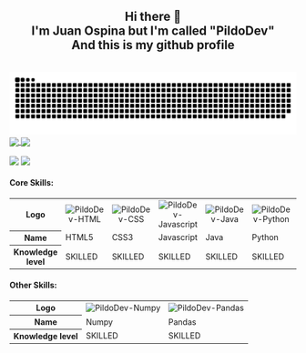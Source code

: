 
<div align="center">
<h2>Hi there 👋<br>
  I'm Juan Ospina but I'm called "PildoDev"<br>
And this is my github profile</h2>
<br>
<img src="images/snake.svg" style="background:#161b22;">
</div>

<a href="https://github.com/anuraghazra/github-readme-stats" target="_blank">
  <img height=200 align="center" src="https://github-readme-stats.vercel.app/api?username=PildoDev&show_icons=true&theme=github_dark" />
</a>
<a href="https://github.com/anuraghazra/github-readme-stats" target="_blank">
  <img height=200 align="center" src="https://github-readme-stats.vercel.app/api/top-langs/?username=PildoDev&hide=ShaderLab,HLSL&theme=github_dark" />
</a>
<div>
  <br>
<a href="mailto:pildo.dev" target="_blank"><img src="https://img.shields.io/badge/-Gmail-%23333?style=for-the-badge&logo=gmail&logoColor=white"></a>
<a href="https://www.linkedin.com/in/pildodev/" target="_blank"><img src="https://img.shields.io/badge/-LinkedIn-%230077B5?style=for-the-badge&logo=linkedin&logoColor=white"></a>
</div>

<div>
<h4>Core Skills:</h4>
  <table>
    <tr>
      <th>Logo</th>
      <td align="center"><img width="30" height="30" alt="PildoDev-HTML"  src="https://cdn.jsdelivr.net/gh/devicons/devicon/icons/html5/html5-original.svg"></td>
      <td align="center"><img width="30" height="30" alt="PildoDev-CSS" src="https://cdn.jsdelivr.net/gh/devicons/devicon/icons/css3/css3-original.svg"></td>
      <td align="center"><img width="30" height="30" alt="PildoDev-Javascript" src="https://cdn.jsdelivr.net/gh/devicons/devicon/icons/javascript/javascript-original.svg"></td>
      <td align="center"><img width="30" height="30" alt="PildoDev-Java" src="https://cdn.jsdelivr.net/gh/devicons/devicon/icons/java/java-original.svg"></td>
      <td align="center"><img width="30" height="30" alt="PildoDev-Python" src="https://cdn.jsdelivr.net/gh/devicons/devicon/icons/python/python-original.svg"></td>
      <td align="center"><img width="30" height="30" alt="PildoDev-Angular" src="https://cdn.jsdelivr.net/gh/devicons/devicon/icons/angularjs/angularjs-original.svg"></td>
      <td align="center"><img width="30" height="30" alt="PildoDev-" src="https://cdn.jsdelivr.net/gh/devicons/devicon/icons/react/react-original.svg"></td>
      <td align="center"><img width="30" height="30" alt="PildoDev-Laravel" src="https://cdn.jsdelivr.net/gh/devicons/devicon/icons/laravel/laravel-plain.svg"></td>
      <td align="center"><img width="30" height="30" alt="PildoDev-Wordpress" src="https://cdn.jsdelivr.net/gh/devicons/devicon/icons/wordpress/wordpress-plain.svg"></td>
      <td align="center"><img width="30" height="30" alt="PildoDev-Unity" src="https://www.vectorlogo.zone/logos/unity3d/unity3d-icon.svg"></td>
    </tr>
    <tr>
      <th>Name</th>
      <td>HTML5</td>
      <td>CSS3</td>
      <td>Javascript</td>
      <td>Java</td>
      <td>Python</td>
      <td>Angular</td>
      <td>React</td>
      <td>Laravel</td>
      <td>Wordpress</td>
      <td>Unity</td>
    </tr>
    <tr>
      <th>Knowledge level</th>
      <td>SKILLED</td>
      <td>SKILLED</td>
      <td>SKILLED</td>
      <td>SKILLED</td>
      <td>SKILLED</td>
      <td>SKILLED</td>
      <td>SKILLED</td>
      <td>SKILLED</td>
      <td>SKILLED</td>
      <td>SKILLED</td>
    </tr>
  </table>
</div>

<div>
<h4>Other Skills:</h4>
  <table>
    <tr>
      <th>Logo</th>
      <td align="center"><img width="30" height="30" alt="PildoDev-Numpy" src="https://cdn.jsdelivr.net/gh/devicons/devicon/icons/numpy/numpy-original.svg"></td>
      <td align="center"><img width="30" height="30" alt="PildoDev-Pandas" src="https://cdn.jsdelivr.net/gh/devicons/devicon/icons/pandas/pandas-original.svg"></td>
    </tr>
    <tr>
      <th>Name</th>
      <td>Numpy</td>
      <td>Pandas</td>
    </tr>
    <tr>
      <th>Knowledge level</th>
      <td>SKILLED</td>
      <td>SKILLED</td>
    </tr>
  </table>
</div>

<!--
**PildoDev/PildoDev** is a ✨ _special_ ✨ repository because its `README.md` (this file) appears on your GitHub profile.

Here are some ideas to get you started:

- 🔭 I’m currently working on ...
- 🌱 I’m currently learning ...
- 👯 I’m looking to collaborate on ...
- 🤔 I’m looking for help with ...
- 💬 Ask me about ...
- 📫 How to reach me: ...
- 😄 Pronouns: ...
- ⚡ Fun fact: ...
-->
